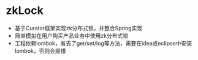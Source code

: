 # zkLock
- 基于Curator框架实现zk分布式锁，并整合Spring实现
- 简单模拟在用户购买产品业务中使用zk分布式锁
- 工程依赖lombok，省去了get/set/log等方法，需要在idea或eclipse中安装lombok，否则会报错